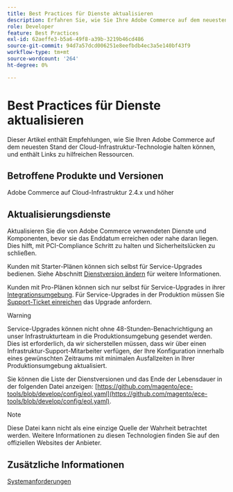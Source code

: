 ```yaml
---
title: Best Practices für Dienste aktualisieren
description: Erfahren Sie, wie Sie Ihre Adobe Commerce auf dem neuesten Stand der Cloud-Infrastruktur-Technologie halten.
role: Developer
feature: Best Practices
exl-id: 62aeffe3-b5a6-49f8-a39b-3219b46cd486
source-git-commit: 94d7a57dcd006251e8eefbdb4ec3a5e140bf43f9
workflow-type: tm+mt
source-wordcount: '264'
ht-degree: 0%

---
```


# Best Practices für Dienste aktualisieren

Dieser Artikel enthält Empfehlungen, wie Sie Ihren Adobe Commerce auf dem neuesten Stand der Cloud-Infrastruktur-Technologie halten können, und enthält Links zu hilfreichen Ressourcen.

## Betroffene Produkte und Versionen

Adobe Commerce auf Cloud-Infrastruktur 2.4.x und höher

## Aktualisierungsdienste

Aktualisieren Sie die von Adobe Commerce verwendeten Dienste und Komponenten, bevor sie das Enddatum erreichen oder nahe daran liegen. Dies hilft, mit PCI-Compliance Schritt zu halten und Sicherheitslücken zu schließen.

Kunden mit Starter-Plänen können sich selbst für Service-Upgrades bedienen. Siehe Abschnitt [Dienstversion ändern](https://devdocs.magento.com/cloud/project/services.html#change-service-version) für weitere Informationen.

Kunden mit Pro-Plänen können sich nur selbst für Service-Upgrades in ihrer [Integrationsumgebung](https://experienceleague.adobe.com/docs/commerce-knowledge-base/kb/announcements/commerce-announcements/integration-environment-enhancement-request-pro-and-starter.html). Für Service-Upgrades in der Produktion müssen Sie [Support-Ticket einreichen](https://experienceleague.adobe.com/docs/commerce-knowledge-base/kb/help-center-guide/magento-help-center-user-guide.html#submit-ticket) das Upgrade anfordern.

>[!WARNING]
>
>Service-Upgrades können nicht ohne 48-Stunden-Benachrichtigung an unser Infrastrukturteam in die Produktionsumgebung gesendet werden. Dies ist erforderlich, da wir sicherstellen müssen, dass wir über einen Infrastruktur-Support-Mitarbeiter verfügen, der Ihre Konfiguration innerhalb eines gewünschten Zeitraums mit minimalen Ausfallzeiten in Ihrer Produktionsumgebung aktualisiert.

Sie können die Liste der Dienstversionen und das Ende der Lebensdauer in der folgenden Datei anzeigen: [https://github.com/magento/ece-tools/blob/develop/config/eol.yaml](https://github.com/magento/ece-tools/blob/develop/config/eol.yaml).

>[!NOTE]
>
>Diese Datei kann nicht als eine einzige Quelle der Wahrheit betrachtet werden. Weitere Informationen zu diesen Technologien finden Sie auf den offiziellen Websites der Anbieter.

## Zusätzliche Informationen

[Systemanforderungen](../../../installation/system-requirements.md)

